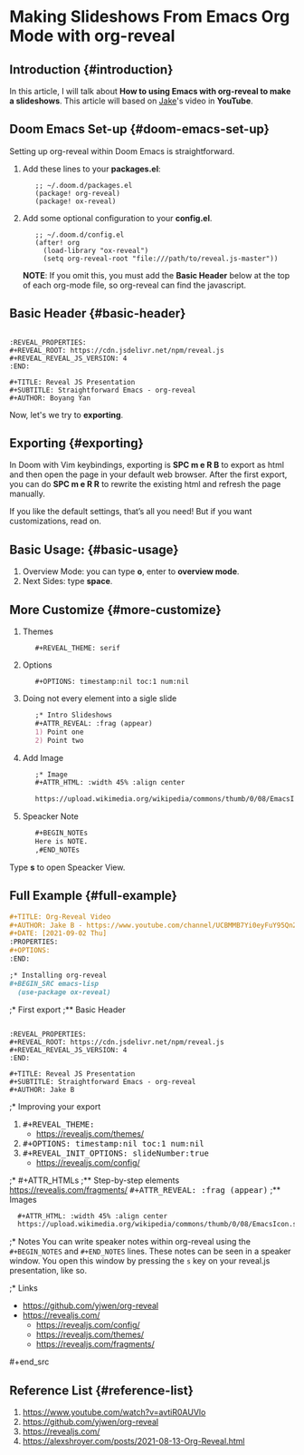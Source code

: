 # Making Slideshows From Emacs Org Mode with org-reveal


## Introduction {#introduction}

In this article, I will talk about **How to using Emacs with org-reveal to make a slideshows**. This article will based on [Jake](https://www.youtube.com/watch?v=avtiR0AUVlo)'s video in **YouTube**.


## Doom Emacs Set-up {#doom-emacs-set-up}

Setting up org-reveal within Doom Emacs is straightforward.

1.  Add these lines to your **packages.el**:

    ```emacs-lisp
       ;; ~/.doom.d/packages.el
       (package! org-reveal)
       (package! ox-reveal)
    ```
2.  Add some optional configuration to your **config.el**.

    ```emacs-lisp
       ;; ~/.doom.d/config.el
       (after! org
         (load-library "ox-reveal")
         (setq org-reveal-root "file:///path/to/reveal.js-master"))
    ```

    **NOTE**: If you omit this, you must add the **Basic Header** below at the top of each org-mode file, so org-reveal can find the javascript.


## Basic Header {#basic-header}

```nil

:REVEAL_PROPERTIES:
#+REVEAL_ROOT: https://cdn.jsdelivr.net/npm/reveal.js
#+REVEAL_REVEAL_JS_VERSION: 4
:END:

#+TITLE: Reveal JS Presentation
#+SUBTITLE: Straightforward Emacs - org-reveal
#+AUTHOR: Boyang Yan
```

Now, let's we try to **exporting**.


## Exporting {#exporting}

In Doom with Vim keybindings, exporting is **SPC m e R B** to export as html and then open the page in your default web browser. After the first export, you can do **SPC m e R R** to rewrite the existing html and refresh the page manually.

If you like the default settings, that’s all you need! But if you want customizations, read on.


## Basic Usage: {#basic-usage}

1.  Overview Mode: you can type **o**, enter to **overview mode**.
2.  Next Sides: type **space**.


## More Customize {#more-customize}

1.  Themes

    ```file
       #+REVEAL_THEME: serif
    ```
2.  Options

    ```file
       #+OPTIONS: timestamp:nil toc:1 num:nil
    ```
3.  Doing not every element into a sigle slide

    ```org
       ;* Intro Slideshows
       #+ATTR_REVEAL: :frag (appear)
       1) Point one
       2) Point two
    ```
4.  Add Image

    ```org
       ;* Image
       #+ATTR_HTML: :width 45% :align center

       https://upload.wikimedia.org/wikipedia/commons/thumb/0/08/EmacsIcon.svg/1200px-EmacsIcon.svg.png
    ```
5.  Speacker Note

    ```org
       #+BEGIN_NOTEs
       Here is NOTE.
       ,#END_NOTEs
    ```

Type **s** to open Speacker View.


## Full Example {#full-example}

```org
#+TITLE: Org-Reveal Video
#+AUTHOR: Jake B - https://www.youtube.com/channel/UCBMMB7Yi0eyFuY95Qn2o0Yg/
#+DATE: [2021-09-02 Thu]
:PROPERTIES:
#+OPTIONS:
:END:

;* Installing org-reveal
#+BEGIN_SRC emacs-lisp
  (use-package ox-reveal)
```

;\* First export
;\*\* Basic Header

```nil

:REVEAL_PROPERTIES:
#+REVEAL_ROOT: https://cdn.jsdelivr.net/npm/reveal.js
#+REVEAL_REVEAL_JS_VERSION: 4
:END:

#+TITLE: Reveal JS Presentation
#+SUBTITLE: Straightforward Emacs - org-reveal
#+AUTHOR: Jake B
```

;\* Improving your export

1.  <kbd>#+REVEAL_THEME:</kbd>
    -   <https://revealjs.com/themes/>
2.  <kbd>#+OPTIONS: timestamp:nil toc:1 num:nil</kbd>
3.  <kbd>#+REVEAL_INIT_OPTIONS: slideNumber:true</kbd>
    -   <https://revealjs.com/config/>

;\* #+ATTR_HTMLs
;\*\* Step-by-step elements
<https://revealjs.com/fragments/>
<kbd>#+ATTR_REVEAL: :frag (appear)</kbd>
;\*\* Images

```org
  #+ATTR_HTML: :width 45% :align center
  https://upload.wikimedia.org/wikipedia/commons/thumb/0/08/EmacsIcon.svg/1024px-EmacsIcon.svg.png
```

;\* Notes
You can write speaker notes within org-reveal using the `#+BEGIN_NOTES` and `#+END_NOTES` lines. These notes can be seen in a speaker window. You open this window by pressing the `s` key on your reveal.js presentation, like so.

;\* Links

-   <https://github.com/yjwen/org-reveal>
-   <https://revealjs.com/>
    -   <https://revealjs.com/config/>
    -   <https://revealjs.com/themes/>
    -   <https://revealjs.com/fragments/>

\#+end_src


## Reference List {#reference-list}

1.  <https://www.youtube.com/watch?v=avtiR0AUVlo>
2.  <https://github.com/yjwen/org-reveal>
3.  <https://revealjs.com/>
4.  <https://alexshroyer.com/posts/2021-08-13-Org-Reveal.html>

